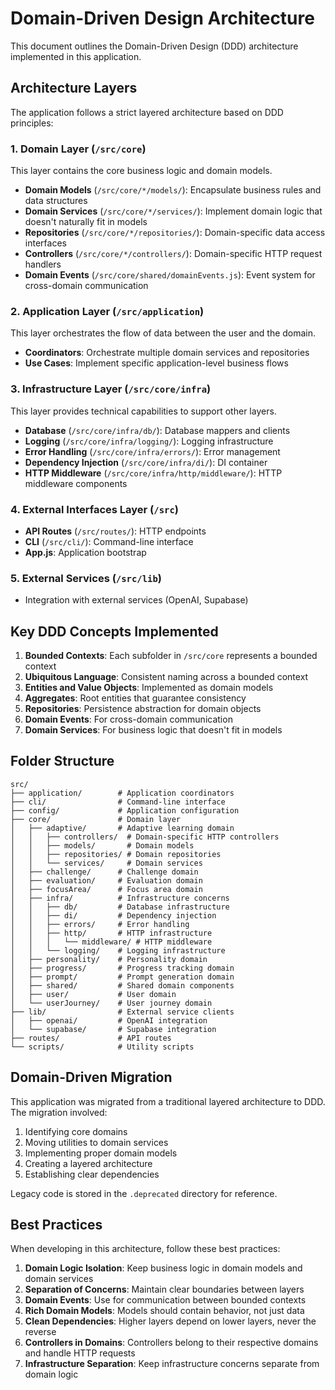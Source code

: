 # Domain-Driven Design Architecture

This document outlines the Domain-Driven Design (DDD) architecture implemented in this application.

## Architecture Layers

The application follows a strict layered architecture based on DDD principles:

### 1. Domain Layer (`/src/core`)

This layer contains the core business logic and domain models.

- **Domain Models** (`/src/core/*/models/`): Encapsulate business rules and data structures
- **Domain Services** (`/src/core/*/services/`): Implement domain logic that doesn't naturally fit in models
- **Repositories** (`/src/core/*/repositories/`): Domain-specific data access interfaces
- **Controllers** (`/src/core/*/controllers/`): Domain-specific HTTP request handlers
- **Domain Events** (`/src/core/shared/domainEvents.js`): Event system for cross-domain communication

### 2. Application Layer (`/src/application`)

This layer orchestrates the flow of data between the user and the domain.

- **Coordinators**: Orchestrate multiple domain services and repositories
- **Use Cases**: Implement specific application-level business flows

### 3. Infrastructure Layer (`/src/core/infra`)

This layer provides technical capabilities to support other layers.

- **Database** (`/src/core/infra/db/`): Database mappers and clients
- **Logging** (`/src/core/infra/logging/`): Logging infrastructure
- **Error Handling** (`/src/core/infra/errors/`): Error management
- **Dependency Injection** (`/src/core/infra/di/`): DI container
- **HTTP Middleware** (`/src/core/infra/http/middleware/`): HTTP middleware components

### 4. External Interfaces Layer (`/src`)

- **API Routes** (`/src/routes/`): HTTP endpoints
- **CLI** (`/src/cli/`): Command-line interface
- **App.js**: Application bootstrap

### 5. External Services (`/src/lib`)

- Integration with external services (OpenAI, Supabase)

## Key DDD Concepts Implemented

1. **Bounded Contexts**: Each subfolder in `/src/core` represents a bounded context
2. **Ubiquitous Language**: Consistent naming across a bounded context
3. **Entities and Value Objects**: Implemented as domain models
4. **Aggregates**: Root entities that guarantee consistency
5. **Repositories**: Persistence abstraction for domain objects
6. **Domain Events**: For cross-domain communication
7. **Domain Services**: For business logic that doesn't fit in models

## Folder Structure

```
src/
├── application/        # Application coordinators
├── cli/                # Command-line interface
├── config/             # Application configuration
├── core/               # Domain layer
│   ├── adaptive/       # Adaptive learning domain
│   │   ├── controllers/  # Domain-specific HTTP controllers
│   │   ├── models/       # Domain models
│   │   ├── repositories/ # Domain repositories
│   │   └── services/     # Domain services
│   ├── challenge/      # Challenge domain
│   ├── evaluation/     # Evaluation domain
│   ├── focusArea/      # Focus area domain
│   ├── infra/          # Infrastructure concerns
│   │   ├── db/         # Database infrastructure
│   │   ├── di/         # Dependency injection
│   │   ├── errors/     # Error handling
│   │   ├── http/       # HTTP infrastructure
│   │   │   └── middleware/ # HTTP middleware
│   │   └── logging/    # Logging infrastructure
│   ├── personality/    # Personality domain
│   ├── progress/       # Progress tracking domain
│   ├── prompt/         # Prompt generation domain
│   ├── shared/         # Shared domain components
│   ├── user/           # User domain
│   └── userJourney/    # User journey domain
├── lib/                # External service clients
│   ├── openai/         # OpenAI integration
│   └── supabase/       # Supabase integration
├── routes/             # API routes
└── scripts/            # Utility scripts
```

## Domain-Driven Migration

This application was migrated from a traditional layered architecture to DDD. The migration involved:

1. Identifying core domains
2. Moving utilities to domain services
3. Implementing proper domain models
4. Creating a layered architecture
5. Establishing clear dependencies

Legacy code is stored in the `.deprecated` directory for reference.

## Best Practices

When developing in this architecture, follow these best practices:

1. **Domain Logic Isolation**: Keep business logic in domain models and domain services
2. **Separation of Concerns**: Maintain clear boundaries between layers
3. **Domain Events**: Use for communication between bounded contexts
4. **Rich Domain Models**: Models should contain behavior, not just data
5. **Clean Dependencies**: Higher layers depend on lower layers, never the reverse
6. **Controllers in Domains**: Controllers belong to their respective domains and handle HTTP requests
7. **Infrastructure Separation**: Keep infrastructure concerns separate from domain logic 